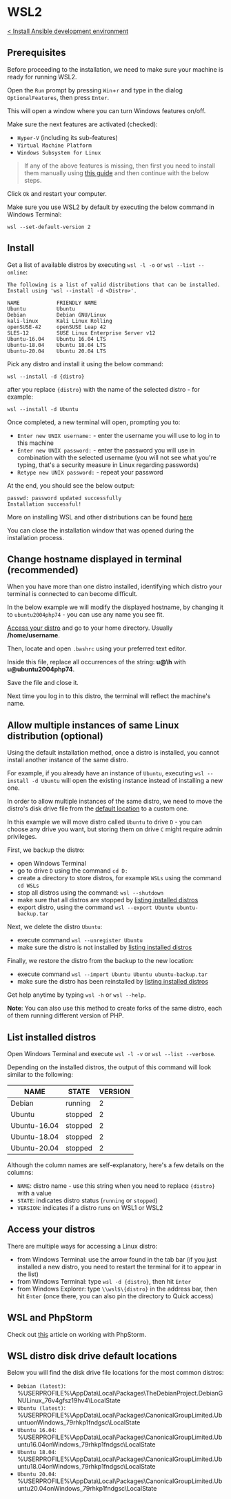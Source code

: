# WSL2

[< Install Ansible development environment](../README.md)


## Prerequisites
Before proceeding to the installation, we need to make sure your machine is ready for running WSL2.

Open the `Run` prompt by pressing `Win`+`r` and type in the dialog `OptionalFeatures`, then press `Enter`.

This will open a window where you can turn Windows features on/off.

Make sure the next features are activated (checked):
* `Hyper-V` (including its sub-features)
* `Virtual Machine Platform`
* `Windows Subsystem for Linux`

> If any of the above features is missing, then first you need to install them manually using [this guide](https://docs.microsoft.com/en-us/windows/wsl/install-manual) and then continue with the below steps.

Click `Ok` and restart your computer.

Make sure you use WSL2 by default by executing the below command in Windows Terminal:

    wsl --set-default-version 2


## Install
Get a list of available distros by executing `wsl -l -o` or `wsl --list --online`:

    The following is a list of valid distributions that can be installed.
    Install using 'wsl --install -d <Distro>'.
    
    NAME            FRIENDLY NAME
    Ubuntu          Ubuntu
    Debian          Debian GNU/Linux
    kali-linux      Kali Linux Rolling
    openSUSE-42     openSUSE Leap 42
    SLES-12         SUSE Linux Enterprise Server v12
    Ubuntu-16.04    Ubuntu 16.04 LTS
    Ubuntu-18.04    Ubuntu 18.04 LTS
    Ubuntu-20.04    Ubuntu 20.04 LTS

Pick any distro and install it using the below command:

    wsl --install -d {distro}

after you replace `{distro}` with the name of the selected distro - for example:

    wsl --install -d Ubuntu

Once completed, a new terminal will open, prompting you to:
* `Enter new UNIX username:` - enter the username you will use to log in to this machine
* `Enter new UNIX password:` - enter the password you will use in combination with the selected username (you will not see what you're typing, that's a security measure in Linux regarding passwords)
* `Retype new UNIX password:` - repeat your password

At the end, you should see the below output:

    passwd: password updated successfully
    Installation successful!

More on installing WSL and other distributions can be found [here](https://docs.microsoft.com/en-us/windows/wsl/install)

You can close the installation window that was opened during the installation process.


## Change hostname displayed in terminal (recommended)
When you have more than one distro installed, identifying which distro your terminal is connected to can become difficult.

In the below example we will modify the displayed hostname, by changing it to `ubuntu2004php74` - you can use any name you see fit.

[Access your distro](#access-your-distros) and go to your home directory. Usually **/home/username**.

Then, locate and open `.bashrc` using your preferred text editor.

Inside this file, replace all occurrences of the string: **u@\h** with **u@ubuntu2004php74**.

Save the file and close it.

Next time you log in to this distro, the terminal will reflect the machine's name.


## Allow multiple instances of same Linux distribution (optional)
Using the default installation method, once a distro is installed, you cannot install another instance of the same distro.

For example, if you already have an instance of `Ubuntu`, executing `wsl --install -d Ubuntu` will open the existing instance instead of installing a new one.

In order to allow multiple instances of the same distro, we need to move the distro's disk drive file from the [default location](#wsl-distro-disk-drive-default-locations) to a custom one.

In this example we will move distro called `Ubuntu` to drive `D` - you can choose any drive you want, but storing them on drive `C` might require admin privileges.

First, we backup the distro:
* open Windows Terminal
* go to drive `D` using the command `cd D:`
* create a directory to store distros, for example `WSLs` using the command `cd WSLs`
* stop all distros using the command: `wsl --shutdown`
* make sure that all distros are stopped by [listing installed distros](#list-installed-distros)
* export distro, using the command `wsl --export Ubuntu ubuntu-backup.tar`

Next, we delete the distro `Ubuntu`:
* execute command `wsl --unregister Ubuntu`
* make sure the distro is not installed by [listing installed distros](#list-installed-distros)

Finally, we restore the distro from the backup to the new location:
* execute command `wsl --import Ubuntu Ubuntu ubuntu-backup.tar`
* make sure the distro has been reinstalled by [listing installed distros](#list-installed-distros)

Get help anytime by typing `wsl -h` or `wsl --help`.

**Note**: You can also use this method to create forks of the same distro, each of them running different version of PHP.


## List installed distros
Open Windows Terminal and execute `wsl -l -v` or `wsl --list --verbose`.

Depending on the installed distros, the output of this command will look similar to the following:

| NAME         | STATE   | VERSION |
|--------------|---------|---------|
| Debian       | running | 2       |
| Ubuntu       | stopped | 2       |
| Ubuntu-16.04 | stopped | 2       |
| Ubuntu-18.04 | stopped | 2       |
| Ubuntu-20.04 | stopped | 2       |

Although the column names are self-explanatory, here's a few details on the columns:
* `NAME`: distro name - use this string when you need to replace `{distro}` with a value
* `STATE`: indicates distro status (`running` or `stopped`)
* `VERSION`: indicates if a distro runs on WSL1 or WSL2


## Access your distros
There are multiple ways for accessing a Linux distro:
* from Windows Terminal: use the arrow found in the tab bar (if you just installed a new distro, you need to restart the terminal for it to appear in the list)
* from Windows Terminal: type `wsl -d {distro}`, then hit `Enter`
* from Windows Explorer: type `\\wsl$\{distro}` in the address bar, then hit `Enter` (once there, you can also pin the directory to Quick access)


## WSL and PhpStorm
Check out [this](https://www.jetbrains.com/help/phpstorm/how-to-use-wsl-development-environment-in-product.html) article on working with PhpStorm.


## WSL distro disk drive default locations
Below you will find the disk drive file locations for the most common distros:
* `Debian (latest)`: %USERPROFILE%\AppData\Local\Packages\TheDebianProject.DebianGNULinux_76v4gfsz19hv4\LocalState
* `Ubuntu (latest)`: %USERPROFILE%\AppData\Local\Packages\CanonicalGroupLimited.UbuntuonWindows_79rhkp1fndgsc\LocalState
* `Ubuntu 16.04`: %USERPROFILE%\AppData\Local\Packages\CanonicalGroupLimited.Ubuntu16.04onWindows_79rhkp1fndgsc\LocalState
* `Ubuntu 18.04`: %USERPROFILE%\AppData\Local\Packages\CanonicalGroupLimited.Ubuntu18.04onWindows_79rhkp1fndgsc\LocalState
* `Ubuntu 20.04`: %USERPROFILE%\AppData\Local\Packages\CanonicalGroupLimited.Ubuntu20.04onWindows_79rhkp1fndgsc\LocalState
